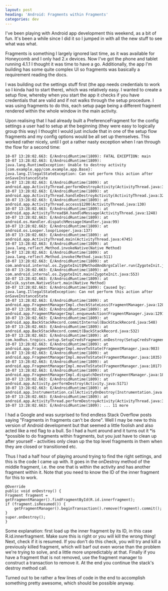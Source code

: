 ```yaml
---
layout: post
heading: 'Android: Fragments within Fragments'
categories: dev
---
```


I've been playing with Android app development this weekend, as a bit of fun. It's been a while since I did it so I jumped in with all the new stuff to see what was what.

Fragments is something I largely ignored last time, as it was available for Honeycomb and I only had 2.x devices. Now I've got the phone and tablet running 4.1.1 I thought it was time to have a go. Additionally, the app I'm building has some quite complex UI so fragments was basically a requirement reading the docs.

I was building out the settings stuff first (the app needs credentials to work so I kinda had to start there), which was relatively easy. I wanted to create a setup flow, whereby when you start the app it checks if you have credentials that are valid and if not walks through the setup procedure. I was using fragments to do this, each setup page being a different fragment rendered within the whole window in the main activity.

Upon realising that I had already built a PreferenceFragment for the config settings a user had to setup at the beginning (they were easy to logically group this way) I thought I would just include that in one of the setup flow fragments and my config options would be all set up themselves. This worked rather nicely, until I got a rather nasty exception when I ran through the flow for a second time:

    10-07 13:28:02.663: E/AndroidRuntime(1809): FATAL EXCEPTION: main
    10-07 13:28:02.663: E/AndroidRuntime(1809): java.lang.RuntimeException: Unable to destroy activity {com.example.app/com.example.app.Base}: java.lang.IllegalStateException: Can not perform this action after onSaveInstanceState
    10-07 13:28:02.663: E/AndroidRuntime(1809): at android.app.ActivityThread.performDestroyActivity(ActivityThread.java:3273)
    10-07 13:28:02.663: E/AndroidRuntime(1809): at android.app.ActivityThread.handleDestroyActivity(ActivityThread.java:3291)
    10-07 13:28:02.663: E/AndroidRuntime(1809): at android.app.ActivityThread.access$1200(ActivityThread.java:130)
    10-07 13:28:02.663: E/AndroidRuntime(1809): at android.app.ActivityThread$H.handleMessage(ActivityThread.java:1248)
    10-07 13:28:02.663: E/AndroidRuntime(1809): at android.os.Handler.dispatchMessage(Handler.java:99)
    10-07 13:28:02.663: E/AndroidRuntime(1809): at android.os.Looper.loop(Looper.java:137)
    10-07 13:28:02.663: E/AndroidRuntime(1809): at android.app.ActivityThread.main(ActivityThread.java:4745)
    10-07 13:28:02.663: E/AndroidRuntime(1809): at java.lang.reflect.Method.invokeNative(Native Method)
    10-07 13:28:02.663: E/AndroidRuntime(1809): at java.lang.reflect.Method.invoke(Method.java:511)
    10-07 13:28:02.663: E/AndroidRuntime(1809): at com.android.internal.os.ZygoteInit$MethodAndArgsCaller.run(ZygoteInit.java:786)
    10-07 13:28:02.663: E/AndroidRuntime(1809): at com.android.internal.os.ZygoteInit.main(ZygoteInit.java:553)
    10-07 13:28:02.663: E/AndroidRuntime(1809): at dalvik.system.NativeStart.main(Native Method)
    10-07 13:28:02.663: E/AndroidRuntime(1809): Caused by: java.lang.IllegalStateException: Can not perform this action after onSaveInstanceState
    10-07 13:28:02.663: E/AndroidRuntime(1809): at android.app.FragmentManagerImpl.checkStateLoss(FragmentManager.java:1280)
    10-07 13:28:02.663: E/AndroidRuntime(1809): at android.app.FragmentManagerImpl.enqueueAction(FragmentManager.java:1291)
    10-07 13:28:02.663: E/AndroidRuntime(1809): at android.app.BackStackRecord.commitInternal(BackStackRecord.java:548)
    10-07 13:28:02.663: E/AndroidRuntime(1809): at android.app.BackStackRecord.commit(BackStackRecord.java:532)
    10-07 13:28:02.663: E/AndroidRuntime(1809): at com.kodhus.tropics.setup.SetupCredsFragment.onDestroy(SetupCredsFragment.java:24)
    10-07 13:28:02.663: E/AndroidRuntime(1809): at android.app.FragmentManagerImpl.moveToState(FragmentManager.java:983)
    10-07 13:28:02.663: E/AndroidRuntime(1809): at android.app.FragmentManagerImpl.moveToState(FragmentManager.java:1035)
    10-07 13:28:02.663: E/AndroidRuntime(1809): at android.app.FragmentManagerImpl.moveToState(FragmentManager.java:1017)
    10-07 13:28:02.663: E/AndroidRuntime(1809): at android.app.FragmentManagerImpl.dispatchDestroy(FragmentManager.java:1826)
    10-07 13:28:02.663: E/AndroidRuntime(1809): at android.app.Activity.performDestroy(Activity.java:5171)
    10-07 13:28:02.663: E/AndroidRuntime(1809): at android.app.Instrumentation.callActivityOnDestroy(Instrumentation.java:1109)
    10-07 13:28:02.663: E/AndroidRuntime(1809): at android.app.ActivityThread.performDestroyActivity(ActivityThread.java:3260)
    10-07 13:28:02.663: E/AndroidRuntime(1809): ... 11 more

I had a Google and was surprised to find endless Stack Overflow posts saying "Fragments in fragments can't be done". Well I may be new to this version of Android development but that seemed a little foolish and also acted like a red flag to a bull. So I had a hunt around and it turns out it *is *possible to do fragments within fragments, but you just have to clean up after yourself - activities only clean up the top level fragments in them when they are closed or transitioned etc.

Thus I had a half hour of playing around trying to find the right settings, and this is the code I came up with. It goes in the onDestroy method of the middle fragment, i.e. the one that is within the activity and has another fragment within it. Note that you need to know the ID of the inner fragment for this to work.

    @Override
    public void onDestroy() {
    Fragment fragment = getFragmentManager().findFragmentById(R.id.innerfragment);
    if (fragment.isResumed()) {
        getFragmentManager().beginTransaction().remove(fragment).commit();
    }
    super.onDestroy();
    }

Some explanation: first load up the inner fragment by its ID, in this case R.id.innerfragment. Make sure this is right or you will kill the wrong thing! Next, check if it is resumed. If you don't do this check, you will try and kill a previously killed fragment, which will barf out even worse than the problem we're trying to solve, and a little more unpredictably at that. Finally if you have a fragment that is not removed, use the fragment manager to construct a transaction to remove it. At the end you continue the stack's destroy method call.

Turned out to be rather a few lines of code in the end to accomplish something pretty awesome, which should be possible anyway.
